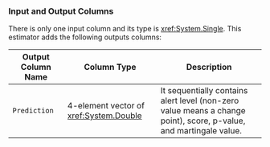 ### Input and Output Columns
There is only one input column and its type is <xref:System.Single>.
This estimator adds the following outputs columns:

| Output Column Name | Column Type | Description|
| -- | -- | -- |
| `Prediction` | 4-element vector of <xref:System.Double> | It sequentially contains alert level (non-zero value means a change point), score, p-value, and martingale value. |
